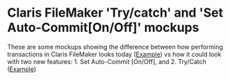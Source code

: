 # Claris FileMaker 'Try/catch' and 'Set Auto-Commit[On/Off]' mockups

These are some mockups showing the difference between how performing transactions in Claris FileMaker looks today ([Example](./3-no-try-or-autocommit.fmfn)) vs how it could look with two new features: 1. Set Auto-Commit [On/Off], and 2. Try/Catch ([Example](./1-try-and-autocommit.fmfn))
